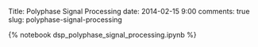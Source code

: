Title: Polyphase Signal Processing 
date: 2014-02-15 9:00
comments: true
slug: polyphase-signal-processing 

{% notebook dsp_polyphase_signal_processing.ipynb %}
